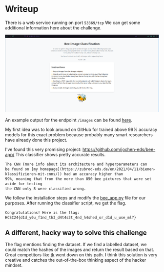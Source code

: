 # Writeup

There is a web service running on port `53369/tcp`
We can get some additional information here about the challenge.

![](screenshots/web.png)

An example output for the endpoint `/images` can be found [here](workdir/images.json).

My first idea was to look around on GitHub for trained above 99% accuracy models for this exact problem because probably many smart researchers have already done this project.

I've found this very promising project: https://github.com/jochen-eds/bee-app/
This classifier shows pretty accurate results.
```
The CNN (more info about its architecture and hyperparameters can 
be found on [my homepage](https://zubrod-eds.de/en/2021/04/11/bienen-klassifizieren-mit-cnns/)) had an accuracy higher than
99%, meaning that from the more than 850 bee pictures that were set aside for testing 
the CNN only 8 were classified wrong.
```

We follow the installation steps and modify the [bee_app.py](workdir/bee_app.py) file for our purposes.
After running the classifier script, we get the flag.

```
Congratulations! Here is the flag: HCSC24{d1d_y0u_f1nd_th3_d4t4s3t_4nd_h4shed_or_d1d_u_use_ml?}
```

## A different, hacky way to solve this challenge

The flag mentions finding the dataset. If we find a labelled dataset, we could match the hashes of the images and return the result based on that.
Great competitors like [tk](https://tkh4ck.github.io/ctf/2024/hcsc/misc/2be2bee/) went down on this path. I think this solution is very creative and catches the out-of-the-box thinking aspect of the hacker mindset.